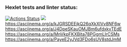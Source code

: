 ### Hexlet tests and linter status:
[![Actions Status](https://github.com/cool102/java-project-61/workflows/hexlet-check/badge.svg)](https://github.com/cool102/java-project-61/actions)
<a href="https://codeclimate.com/github/cool102/java-project-61/maintainability"><img src="https://api.codeclimate.com/v1/badges/7b5eb955f9f591cd1439/maintainability" /></a>
https://asciinema.org/a/kJGRSDEEjkQ26qXkXlVv8NF6w
https://asciinema.org/a/J4DpeSKauOMJBm6ufdxkvTEdE
 https://asciinema.org/a/MnVkpFKXBita78PGgmLlrCSMs
https://asciinema.org/a/PayeE2yJVd3FDo6sUV8stdJmM
